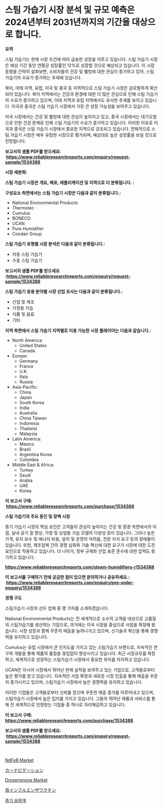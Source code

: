 <p><h1>스팀 가습기 시장 분석 및 규모 예측은 2024년부터 2031년까지의 기간을 대상으로 합니다.</h1></p><p><strong>요약</strong></p>
<p><p>스팀 가습기는 현재 시장 조건에 따라 급송한 성장을 이루고 있습니다. 스팀 가습기 시장은 예상 기간 동안 연평균 성장률인 12%로 성장할 것으로 예상되고 있습니다. 이 시장 동향을 간략히 살펴보면, 소비자들의 건강 및 웰빙에 대한 관심이 증가하고 있어, 스팀 가습기의 수요가 증가하는 추세에 있습니다.</p><p>북미, 아태 지역, 유럽, 미국 및 중국 등 지역적으로 스팀 가습기 시장은 글로벌하게 확산되어 있습니다. 북미 지역에서는 건강과 환경에 대한 더 많은 관심으로 인해 스팀 가습기의 수요가 증가하고 있으며, 아태 지역과 유럽 지역에서도 유사한 추세를 보이고 있습니다. 미국과 중국은 스팀 가습기 시장에서 가장 큰 성장 가능성을 보여주고 있습니다.</p><p>미국 시장에서는 건강 및 웰빙에 대한 관심이 높아지고 있고, 중국 시장에서는 대기오염으로 인한 건강 문제로 인해 스팀 가습기의 수요가 증가하고 있습니다. 이러한 이유로 미국과 중국은 스팀 가습기 시장에서 중요한 지역으로 강조되고 있습니다. 전체적으로 스팀 가습기 시장은 매우 유망한 시장으로 평가되며, 예상대로 높은 성장률을 보일 것으로 전망됩니다.</p></p>
<p><strong>보고서의 샘플 PDF를 받으세요: &nbsp;<a href="https://www.reliableresearchreports.com/enquiry/request-sample/1534388">https://www.reliableresearchreports.com/enquiry/request-sample/1534388</a></strong></p>
<p><strong>시장 세분화:</strong></p>
<p><strong> 스팀 가습기 시장은 개요, 배포, 애플리케이션 및 지역으로 더 분류됩니다. :</strong></p>
<p><strong>구성요소 측면에서는 스팀 가습기 시장은 다음과 같이 분류됩니다.:</strong></p>
<p><ul><li>National Environmental Products</li><li>Thermolec</li><li>Cumulus</li><li>BONECO</li><li>UCAN</li><li>Pure Humidifier</li><li>Condair Group</li></ul></p>
<p><strong> 스팀 가습기 유형별 시장 분석은 다음과 같이 분류됩니다.:</strong></p>
<p><ul><li>자동 스팀 가습기</li><li>수동 스팀 가습기</li></ul></p>
<p><strong>보고서의 샘플 PDF를 받으세요 :<a href="https://www.reliableresearchreports.com/enquiry/request-sample/1534388">https://www.reliableresearchreports.com/enquiry/request-sample/1534388</a></strong></p>
<p><strong> 스팀 가습기 응용 분야별 시장 산업 조사는 다음과 같이 분류됩니다.:</strong></p>
<p><ul><li>산업 및 제조</li><li>가정용 가습</li><li>식품 및 음료</li><li>기타</li></ul></p>
<p><strong>지역 측면에서 스팀 가습기 지역별로 이용 가능한 시장 플레이어는 다음과 같습니다.:</strong></p>
<p><ul>
    <li>
        North America:
        <ul>
            <li>United States</li>
            <li>Canada</li>
        </ul>
    </li>
    <li>
        Europe:
        <ul>
            <li>Germany</li>
            <li>France</li>
            <li>U.K.</li>
            <li>Italy</li>
            <li>Russia</li>
        </ul>
    </li>
    <li>
        Asia-Pacific:
        <ul>
            <li>China</li>
            <li>Japan</li>
            <li>South Korea</li>
            <li>India</li>
            <li>Australia</li>
            <li>China Taiwan</li>
            <li>Indonesia</li>
            <li>Thailand</li>
            <li>Malaysia</li>
        </ul>
    </li>
    <li>
        Latin America:
        <ul>
            <li>Mexico</li>
            <li>Brazil</li>
            <li>Argentina Korea</li>
            <li>Colombia</li>
        </ul>
    </li>
    <li>
        Middle East & Africa:
        <ul>
            <li>Turkey</li>
            <li>Saudi</li>
            <li>Arabia</li>
            <li>UAE</li>
            <li>Korea</li>
        </ul>
    </li>
    </ul></p>
<p><strong>이 보고서 구매: &nbsp;<a href="https://www.reliableresearchreports.com/purchase/1534388">https://www.reliableresearchreports.com/purchase/1534388</a></strong></p>
<p><strong>스팀 가습기의 주요 동인 및 장벽 시장</strong></p>
<p><p>증기 가습기 시장의 핵심 요인은 고객들의 관심이 높아지는 건강 및 환경 측면에서의 이점, 실내 공기 질 향상, 가정 및 상업용 가습 모델의 다양성 등이 있습니다. 그러나 높은 가격, 유지 보수 및 에너지 비용, 설치 및 운영의 어려움, 전문 지식 요구 등의 장애물이 있습니다. 또한, 제조업체 간의 경쟁 심화와 기술 혁신에 대한 요구가 시장에 대한 도전 요인으로 작용하고 있습니다. 더 나아가, 정부 규제와 산업 표준 준수에 대한 압력도 증가하고 있습니다.</p></p>
<p><strong><a href="https://www.reliableresearchreports.com/steam-humidifiers-r1534388">https://www.reliableresearchreports.com/steam-humidifiers-r1534388</a></strong></p>
<p><strong>이 보고서를 구매하기 전에 궁금한 점이 있으면 문의하거나 공유하세요.: &nbsp;<a href="https://www.reliableresearchreports.com/enquiry/pre-order-enquiry/1534388">https://www.reliableresearchreports.com/enquiry/pre-order-enquiry/1534388</a></strong></p>
<p><strong>경쟁 구도</strong></p>
<p><p>스팀가습기 시장의 선두 업체 중 몇 가지를 소개하겠습니다.</p><p>National Environmental Products는 전 세계적으로 소수의 고객을 대상으로 고품질의 스팀가습기를 생산하는 기업으로, 과거에는 미국 시장을 중심으로 사업을 확장해 왔습니다. 시장 성장과 함께 꾸준히 매출을 늘려나가고 있으며, 신기술과 혁신을 통해 경쟁력을 유지하고 있습니다.</p><p>Cumulus는 유럽 시장에서 큰 인지도를 가지고 있는 스팀가습기 브랜드로, 지속적인 연구와 개발을 통해 제품의 품질을 끊임없이 향상시키고 있습니다. 최근 시장규모를 확장하고, 세계적으로 성장하는 스팀가습기 시장에서 중요한 위치를 차지하고 있습니다.</p><p>UCAN은 아시아 시장에서 뛰어난 판매 실적을 보여주고 있는 기업으로, 고객들로부터 높은 평가를 받고 있습니다. 지속적인 사업 확장과 새로운 시장 진출을 통해 매출을 꾸준히 증가시키고 있으며, 스팀가습기 시장에서 높은 경쟁력을 유지하고 있습니다.</p><p>이러한 기업들은 고객들로부터 신뢰를 얻으며 꾸준한 매출 증가를 이루어내고 있으며, 스팀가습기 시장에서 높은 입지를 가지고 있습니다. 그들의 뛰어난 제품과 서비스를 통해 전 세계적으로 인정받는 기업들 중 하나로 자리매김하고 있습니다.</p></p>
<p><strong>이 보고서 구매: &nbsp; <a href="https://www.reliableresearchreports.com/purchase/1534388">https://www.reliableresearchreports.com/purchase/1534388</a></strong></p>
<p><strong>보고서의 샘플 PDF를 받으세요: &nbsp;<a href="https://www.reliableresearchreports.com/enquiry/request-sample/1534388">https://www.reliableresearchreports.com/enquiry/request-sample/1534388</a></strong><strong></strong></p>
<p>&nbsp;</p>
<p><p><a href="https://issuu.com/reportprime-2/docs/ndfeb-market-size-2030.pptx">NdFeB Market</a></p><p><a href="https://github.com/ihabdkwlxs948/Market-Research-Report-List-1/blob/main/648097619640.md">カーナビゲーション</a></p><p><a href="https://sulfuric-clavicle-d39.notion.site/Drospirenone-Market-Provides-a-Comprehensive-Analysis-Including-a-Macro-Overview-of-the-Market-as-we-d3dd9efa44af4992a123fd803700c907">Drospirenone Market</a></p><p><a href="https://github.com/dadanedu33/Market-Research-Report-List-1/blob/main/979102319641.md">鳥インフルエンザワクチン</a></p><p><a href="https://github.com/Hubertstyenger6685/Market-Research-Report-List-1/blob/main/973151218092.md">증기 유량계</a></p></p>